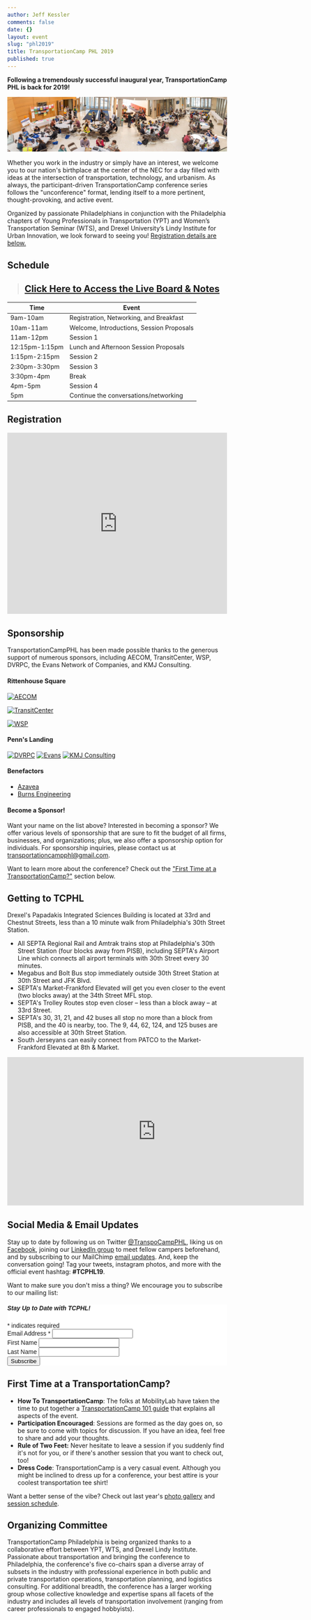 ```yaml
---
author: Jeff Kessler
comments: false
date: {}
layout: event
slug: "phl2019"
title: TransportationCamp PHL 2019
published: true
---
```


**Following a tremendously successful inaugural year, TransportationCamp PHL is back for 2019!**

![Scenes from TransportationCamp PHL 2019](/events/phl2018/Scenes%20from%20TCPHL18.jpg)

Whether you work in the industry or simply have an interest, we welcome you to our nation's birthplace at the center of the NEC for a day filled with ideas at the intersection of transportation, technology, and urbanism. As always, the participant-driven TransportationCamp conference series follows the "unconference" format, lending itself to a more pertinent, thought-provoking, and active event.

Organized by passionate Philadelphians in conjunction with the Philadelphia chapters of Young Professionals in Transportation (YPT) and Women’s Transportation Seminar (WTS), and Drexel University’s Lindy Institute for Urban Innovation, we look forward to seeing you! [Registration details are below.](#registration)


## Schedule

> ## [Click Here to Access the Live Board & Notes](https://tinyurl.com/tcphl19board)

| Time | Event |
|------|------|
| 9am-10am | Registration, Networking, and Breakfast |
| 10am-11am | Welcome, Introductions, Session Proposals |
| 11am-12pm | Session 1
| 12:15pm-1:15pm | Lunch and Afternoon Session Proposals
| 1:15pm-2:15pm |Session 2
| 2:30pm-3:30pm | Session 3
| 3:30pm-4pm | Break
| 4pm-5pm | Session 4
| 5pm | Continue the conversations/networking


## <a name="registration"></a> Registration

<div style="width:100%; text-align:left;"><iframe src="https://eventbrite.com/tickets-external?eid=55000454841&ref=etckt" frameborder="0" height="415" width="100%" vspace="0" hspace="0" marginheight="5" marginwidth="5" scrolling="auto" allowtransparency="true"></iframe></div>

## Sponsorship

TransportationCampPHL has been made possible thanks to the generous support of numerous sponsors, including AECOM, TransitCenter, WSP, DVRPC, the Evans Network of Companies, and KMJ Consulting.


#### Rittenhouse Square

<a href="http://www.aecom.com/"><img src="http://transportationcamp.org/events/phl2018/sponsor_logos/aecom.jpg" alt="AECOM" style="max-width:200px; max-height:135px;"></a>

<a href="http://transitcenter.org"><img src="http://transportationcamp.org/events/phl2019/sponsor_logos/transitcenter.jpg" alt="TransitCenter" style="max-width:200px; max-height:135px;"></a>

<a href="https://www.wsp.com/"><img src="http://transportationcamp.org/events/phl2018/sponsor_logos/wsp logo rebrand_4C.jpg" alt="WSP" style="max-width:200px; max-height:135px;"></a>

#### Penn's Landing

<a href="https://dvrpc.org/"><img src="http://transportationcamp.org/events/phl2019/sponsor_logos/dvrpc.jpg" alt="DVRPC" style="max-width:150px; max-height:100px;"></a>  <a href="http://www.evansdelivery.com/"><img src="http://transportationcamp.org/events/phl2019/sponsor_logos/evans.jpg" alt="Evans" style="max-width:150px; max-height:120px;"></a>  <a href="http://kmjinc.com/"><img src="http://transportationcamp.org/events/phl2018/sponsor_logos/kmj consulting.jpg" alt="KMJ Consulting" style="max-width:150px; max-height:100px;"></a>


#### Benefactors

- [Azavea](https://www.azavea.com/)
- [Burns Engineering](https://www.burns-group.com/)


#### Become a Sponsor!

Want your name on the list above? Interested in becoming a sponsor? We offer various levels of sponsorship that are sure to fit the budget of all firms, businesses, and organizations; plus, we also offer a sponsorship option for individuals. For sponsorship inquiries, please contact us at [transportationcampphl@gmail.com](mailto:transportationcampphl@gmail.com).

Want to learn more about the conference? Check out the ["First Time at a TransportationCamp?"](#firsttime) section below.


## Getting to TCPHL

Drexel's Papadakis Integrated Sciences Building is located at 33rd and Chestnut Streets, less than a 10 minute walk from Philadelphia's 30th Street Station.

- All SEPTA Regional Rail and Amtrak trains stop at Philadelphia's 30th Street Station (four blocks away from PISB), including SEPTA's Airport Line which connects all airport terminals with 30th Street every 30 minutes.
- Megabus and Bolt Bus stop immediately outside 30th Street Station at 30th Street and JFK Blvd.
- SEPTA's Market-Frankford Elevated will get you even closer to the event (two blocks away) at the 34th Street MFL stop.
- SEPTA's Trolley Routes stop even closer – less than a block away – at 33rd Street.
- SEPTA's 30, 31, 21, and 42 buses all stop no more than a block from PISB, and the 40 is nearby, too. The 9, 44, 62, 124, and 125 buses are also accessible at 30th Street Station.
- South Jerseyans can easily connect from PATCO to the Market-Frankford Elevated at 8th & Market.

<iframe src="https://www.google.com/maps/embed?pb=!1m14!1m8!1m3!1d12233.702859903971!2d-75.1894166!3d39.9542337!3m2!1i1024!2i768!4f13.1!3m3!1m2!1s0x0%3A0xa51c494800f66f42!2sPapadakis+Integrated+Sciences+Building!5e0!3m2!1sen!2sus!4v1517199706639" width="680" height="340" frameborder="0" style="border:0" allowfullscreen></iframe>


## Social Media & Email Updates

Stay up to date by following us on Twitter [@TranspoCampPHL](https://twitter.com/transpocampphl), liking us on [Facebook](http://facebook.com/TranspoCamp-PHL), joining our [LinkedIn group](https://www.linkedin.com/groups/8652914/) to meet fellow campers beforehand, and by subscribing to our MailChimp [email updates](http://eepurl.com/c8tKwH). And, keep the conversation going! Tag your tweets, instagram photos, and more with the official event hashtag: **#TCPHL19**.

Want to make sure you don't miss a thing? We encourage you to subscribe to our mailing list:

<!-- Begin MailChimp Signup Form -->
<link href="//cdn-images.mailchimp.com/embedcode/classic-10_7.css" rel="stylesheet" type="text/css">
<style type="text/css">
	#mc_embed_signup{background:#fff; clear:left; font:14px Helvetica,Arial,sans-serif; }
	/* Add your own MailChimp form style overrides in your site stylesheet or in this style block.
	   We recommend moving this block and the preceding CSS link to the HEAD of your HTML file. */
</style>
<div id="mc_embed_signup">
<form action="https://transportationcamp.us16.list-manage.com/subscribe/post?u=107afa43a0eb0b24c856a920d&amp;id=2063a25409" method="post" id="mc-embedded-subscribe-form" name="mc-embedded-subscribe-form" class="validate" target="_blank" novalidate>
    <div id="mc_embed_signup_scroll">
	<h5>Stay Up to Date with TCPHL!</h5>
<div class="indicates-required"><span class="asterisk">*</span> indicates required</div>
<div class="mc-field-group">
	<label for="mce-EMAIL">Email Address  <span class="asterisk">*</span>
</label>
	<input type="email" value="" name="EMAIL" class="required email" id="mce-EMAIL">
</div>
<div class="mc-field-group">
	<label for="mce-FNAME">First Name </label>
	<input type="text" value="" name="FNAME" class="" id="mce-FNAME">
</div>
<div class="mc-field-group">
	<label for="mce-LNAME">Last Name </label>
	<input type="text" value="" name="LNAME" class="" id="mce-LNAME">
</div>
	<div id="mce-responses" class="clear">
		<div class="response" id="mce-error-response" style="display:none"></div>
		<div class="response" id="mce-success-response" style="display:none"></div>
	</div>    <!-- real people should not fill this in and expect good things - do not remove this or risk form bot signups-->
    <div style="position: absolute; left: -5000px;" aria-hidden="true"><input type="text" name="b_107afa43a0eb0b24c856a920d_2063a25409" tabindex="-1" value=""></div>
    <div class="clear"><input type="submit" value="Subscribe" name="subscribe" id="mc-embedded-subscribe" class="button"></div>
    </div>
</form>
</div>
<script type='text/javascript' src='//s3.amazonaws.com/downloads.mailchimp.com/js/mc-validate.js'></script><script type='text/javascript'>(function($) {window.fnames = new Array(); window.ftypes = new Array();fnames[0]='EMAIL';ftypes[0]='email';fnames[1]='FNAME';ftypes[1]='text';fnames[2]='LNAME';ftypes[2]='text';}(jQuery));var $mcj = jQuery.noConflict(true);</script>
<!--End mc_embed_signup-->


## <a name="firsttime"></a> First Time at a TransportationCamp?

- **How To TransportationCamp**: The folks at MobilityLab have taken the time to put together a [TransportationCamp 101 guide](http://transportationcamp.org/2011/02/how-transportationcamp-works-the-essential-guide/) that explains all aspects of the event.
- **Participation Encouraged**: Sessions are formed as the day goes on, so be sure to come with topics for discussion. If you have an idea, feel free to share and add your thoughts. 
- **Rule of Two Feet:** Never hesitate to leave a session if you suddenly find it's not for you, or if there's another session that you want to check out, too!
- **Dress Code**: TransportationCamp is a very casual event. Although you might be inclined to dress up for a conference, your best attire is your coolest transportation tee shirt!

Want a better sense of the vibe? Check out last year's [photo gallery](https://flic.kr/s/aHsmhQCQbL) and [session schedule](https://docs.google.com/spreadsheets/d/e/2PACX-1vSmc891MrEUuYGkoGbz-4xh_KUo5YVFy4M_eoyKvjtv0GVM2dgBzDDEioXKhmHD_PGFz1jvsELOD9E8/pubhtml?gid=0&single=true).


## Organizing Committee

TransportationCamp Philadelphia is being organized thanks to a collaborative effort between YPT, WTS, and Drexel Lindy Institute. Passionate about transportation and  bringing the conference to Philadelphia, the conference's five co-chairs span a diverse array of subsets in the industry with professional experience in both public and private transportation operations, transportation planning, and logistics consulting. For additional breadth, the conference has a larger working group whose collective knowledge and expertise spans all facets of the industry and includes all levels of transportation involvement (ranging from career professionals to engaged hobbyists).

